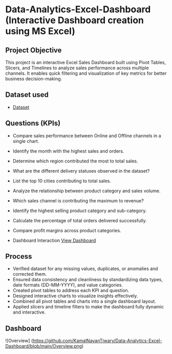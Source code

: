 # Data-Analytics-Excel-Dashboard (Interactive Dashboard creation using MS Excel)
## Project Objective
This project is an interactive Excel Sales Dashboard built using Pivot Tables, Slicers, and Timelines to analyze sales performance across multiple channels.
It enables quick filtering and visualization of key metrics for better business decision-making.

## Dataset used
- <a href="https://github.com/KamalNayanTiwary/Data-Analytics-Excel-Dashboard/blob/main/Data-Analytics-Excel-Dashboard1.xlsx">Dataset<a/>

## Questions (KPIs)
- Compare sales performance between Online and Offline channels in a single chart.
- Identify the month with the highest sales and orders.
- Determine which region contributed the most to total sales.
- What are the different delivery statuses observed in the dataset?
- List the top 10 cities contributing to total sales.
- Analyze the relationship between product category and sales volume.
- Which sales channel is contributing the maximum to revenue?
- Identify the highest selling product category and sub-category.
- Calculate the percentage of total orders delivered successfully.
- Compare profit margins across product categories.

- Dashboard Interaction <a href="https://github.com/KamalNayanTiwary/Data-Analytics-Excel-Dashboard/blob/main/Overview.png">View Dashboard</a>

## Process
- Verified dataset for any missing values, duplicates, or anomalies and corrected them.
- Ensured data consistency and cleanliness by standardizing data types, date formats (DD-MM-YYYY), and value categories.
- Created pivot tables to address each KPI and question.
- Designed interactive charts to visualize insights effectively.
- Combined all pivot tables and charts into a single dashboard layout.
- Applied slicers and timeline filters to make the dashboard fully dynamic and interactive.

## Dashboard

![Overview] (https://github.com/KamalNayanTiwary/Data-Analytics-Excel-Dashboard/blob/main/Overview.png)




